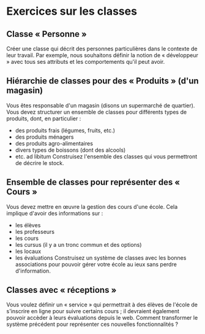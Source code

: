 # Exercices sur les classes


## Classe « Personne »

Créer une classe qui décrit des personnes particulières dans le contexte de leur travail. Par exemple, nous souhaitons définir la notion de « développeur » avec tous ses attributs et les comportements qu'il peut avoir.

## Hiérarchie de classes pour des « Produits » (d'un magasin)

Vous êtes responsable d'un magasin (disons un supermarché de quartier). Vous devez structurer un ensemble de classes pour différents types de produits, dont, en particulier :
* des produits frais (légumes, fruits, etc.)
* des produits ménagers
* des produits agro-alimentaires
* divers types de boissons (dont des alcools)
* etc. ad libitum
Construisez l'ensemble des classes qui vous permettront de décrire le stock.

## Ensemble de classes pour représenter des « Cours »

Vous devez mettre en œuvre la gestion des cours d'une école. Cela implique d'avoir des informations sur :
* les élèves
* les professeurs
* les cours
* les cursus (il y a un tronc commun et des options)
* les locaux
* les évaluations
Construisez un système de classes avec les bonnes associations pour pouvoir gérer votre école au ieux sans perdre d'information. 

## Classes avec « réceptions »

Vous voulez définir un « service » qui permettrait à des élèves de l'école de s'inscrire en ligne pour suivre certains cours ; il devraient également pouvoir accèder à leurs évaluations depuis le web.
Comment transformer le système précédent pour représenter ces nouvelles fonctionnalités ? 
